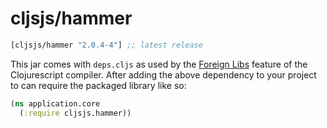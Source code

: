 # cljsjs/hammer

[](dependency)
```clojure
[cljsjs/hammer "2.0.4-4"] ;; latest release
```
[](/dependency)

This jar comes with `deps.cljs` as used by the [Foreign Libs][flibs] feature
of the Clojurescript compiler. After adding the above dependency to your project
to can require the packaged library like so:

```clojure
(ns application.core
  (:require cljsjs.hammer))
```

[flibs]: https://github.com/clojure/clojurescript/wiki/Foreign-Dependencies

